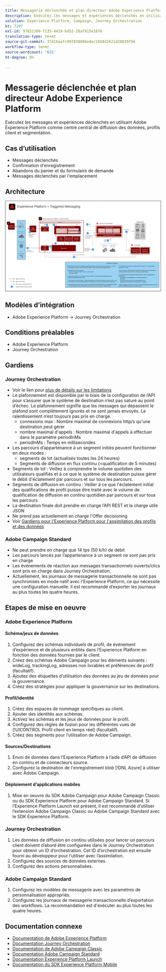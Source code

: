 ```yaml
---
title: Messagerie déclenchée et plan directeur Adobe Experience Platform
description: Exécutez les messages et expériences déclenchés en utilisant Adobe Experience Platform comme centre central de diffusion des données, profils client et segmentation.
solution: Experience Platform, Campaign, Journey Orchestration
kt: 7197
exl-id: 97831309-f235-4418-bd52-28af815e1878
translation-type: tm+mt
source-git-commit: 37416aafc997838888edec2658d2621d20839f94
workflow-type: tm+mt
source-wordcount: '621'
ht-degree: 0%

---
```


# Messagerie déclenchée et plan directeur Adobe Experience Platform

Exécutez les messages et expériences déclenchés en utilisant Adobe Experience Platform comme centre central de diffusion des données, profils client et segmentation.

## Cas d’utilisation

* Messages déclenchés
* Confirmation d&#39;enregistrement
* Abandons du panier et du formulaire de demande
* Messages déclenchés par l&#39;emplacement

## Architecture

<img src="assets/triggered.svg" alt="Architecture de référence pour le schéma de messagerie et de Adobe Experience Platform déclenchés" style="border:1px solid #4a4a4a" />

## Modèles d’intégration

* Adobe Experience Platform -> Journey Orchestration

## Conditions préalables

* Adobe Experience Platform
* Journey Orchestration

## Gardiens

### Journey Orchestration

* Voir le lien pour [plus de détails sur les limitations](https://experienceleague.adobe.com/docs/journeys/using/starting-with-journeys/limitations.html?lang=en#starting-with-journeys)
* Le plafonnement est disponible par le biais de la configuration de l’API pour s’assurer que le système de destination n’est pas saturé au point d’échec. Le plafonnement signifie que les messages qui dépassent le plafond sont complètement ignorés et ne sont jamais envoyés. Le ralentissement n’est toujours pas pris en charge.
   * connexions max : Nombre maximal de connexions http/s qu&#39;une destination peut gérer
   * nombre maximal d&#39;appels : Nombre maximal d&#39;appels à effectuer dans le paramètre periodInMs
   * periodInMs : Temps en millisecondes
* Les parcours d’appartenance à un segment initiés peuvent fonctionner en deux modes :
   * segments de lot (actualisés toutes les 24 heures)
   * Segments de diffusion en flux continu (&lt;qualification de 5 minutes)
* Segments de lot : Veillez à comprendre le volume quotidien des utilisateurs qualifiés et à ce que le système de destination puisse gérer le débit d&#39;éclatement par parcours et sur tous les parcours.
* Segments de diffusion en continu : Veiller à ce que l&#39;éclatement initial des qualifications de profil puisse être traité avec le volume de qualification de diffusion en continu quotidien par parcours et sur tous les parcours
* La destination finale doit prendre en charge l’API REST et la charge utile JSON
* Ne prend pas actuellement en charge l&#39;Offer decisioning
* Voir [Gardiens pour l&#39;Experience Platform pour l&#39;assimilation des profils et des données](https://experienceleague.adobe.com/docs/experience-platform/profile/guardrails.html?lang=en)

### Adobe Campaign Standard

* Ne peut prendre en charge que 14 tps (50 k/h) de débit
* Les parcours lancés par l’appartenance à un segment ne sont pas pris en charge
* Les événements de réaction aux messages transactionnels ouverts/clics sont pris en charge dans Journey Orchestration.
* Actuellement, les journaux de messagerie transactionnelle ne sont pas synchronisés en mode natif avec l&#39;Experience Platform, ce qui nécessite une configuration manuelle. Il est recommandé d’exporter les journaux au plus toutes les quatre heures.


## Etapes de mise en oeuvre

### Adobe Experience Platform

#### Schéma/jeux de données

1. Configurez des schémas individuels de profil, de événement d’expérience et de plusieurs entités dans l’Experience Platform en fonction des données fournies par le client.
1. Créez des schémas Adobe Campaign pour les éléments suivants : wideLog, trackingLog, adresses non livrables et préférences de profil (facultatif).
1. Ajoutez des étiquettes d’utilisation des données au jeu de données pour la gouvernance.
1. Créez des stratégies pour appliquer la gouvernance sur les destinations.

#### Profil/identité

1. Créez des espaces de nommage spécifiques au client.
1. Ajouter des identités aux schémas.
1. Activez les schémas et les jeux de données pour le profil.
1. Configurez des règles de fusion pour les différentes vues de [!UICONTROL Profil client en temps réel] (facultatif).
1. Créez des segments pour l’utilisation de Adobe Campaign.

#### Sources/Destinations

1. Envoi de données dans l’Experience Platform à l’aide d’API de diffusion en continu et de connecteurs source.
1. Configurez la destination de l&#39;enregistrement blob [!DNL Azure] à utiliser avec Adobe Campaign.

#### Déploiement d’applications mobiles

1. Mise en oeuvre du SDK Adobe Campaign pour Adobe Campaign Classic ou du SDK Experience Platform pour Adobe Campaign Standard. Si l’Experience Platform Launch est présent, il est recommandé d’utiliser l’extension Adobe Campaign Classic ou Adobe Campaign Standard avec le SDK Experience Platform.


### Journey Orchestration

1. Les données de diffusion en continu utilisées pour lancer un parcours client doivent d’abord être configurées dans le Journey Orchestration pour obtenir un ID d’orchestration. Cet ID d’orchestration est ensuite fourni au développeur pour l’utiliser avec l’assimilation.
1. Configurez des sources de données externes.
1. Configurez des actions personnalisées.

### Adobe Campaign Standard

1. Configurez les modèles de messagerie avec les paramètres de personnalisation appropriés.
1. Configurez les journaux de messagerie transactionnelle d’exportation des workflows. La recommandation est d&#39;exécuter au plus toutes les quatre heures.


## Documentation connexe

* [Documentation de Adobe Experience Platform](https://experienceleague.adobe.com/docs/experience-platform.html?lang=en)
* [Documentation Journey Orchestration](https://experienceleague.adobe.com/docs/journey-orchestration.html?lang=en)
* [Documentation de Adobe Campaign Classic](https://experienceleague.adobe.com/docs/campaign-classic.html?lang=en)
* [Documentation Adobe Campaign Standard](https://experienceleague.adobe.com/docs/campaign-standard.html?lang=en)
* [Documentation Experience Platform Launch](https://experienceleague.adobe.com/docs/launch.html?lang=en)
* [Documentation du SDK Experience Platform Mobile](https://experienceleague.adobe.com/docs/mobile.html?lang=en)
